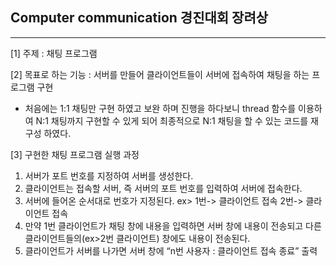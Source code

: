 ## Computer communication 경진대회 장려상
---

[1] 주제 : 채팅 프로그램

[2] 목표로 하는 기능
: 서버를 만들어 클라이언트들이 서버에 접속하여 채팅을 하는 프로그램 구현
- 처음에는 1:1 채팅만 구현 하였고 보완 하며 진행을 하다보니 thread 함수를 이용하여 N:1 채팅까지 구현할 수 있게 되어 최종적으로 N:1 채팅을 할 수 있는 코드를 재구성 하였다.
  
[3] 구현한 채팅 프로그램 실행 과정
 1. 서버가 포트 번호를 지정하여 서버를 생성한다.
 2. 클라이언트는 접속할 서버, 즉 서버의 포트 번호를 입력하여 서버에 접속한다.
 3. 서버에 들어온 순서대로 번호가 지정된다.
    ex> 1번-> 클라이언트 접속
         2번-> 클라이언트 접속
 4. 만약 1번 클라이언트가 채팅 창에 내용을 입력하면 서버 창에 내용이 전송되고 다른 클라이언트들의(ex>2번 클라이언트) 창에도 내용이 전송된다.
 5. 클라이언트가 서버를 나가면 서버 창에 “n번 사용자 : 클라이언트 접속 종료” 출력
